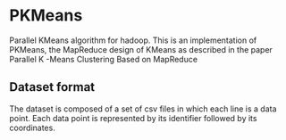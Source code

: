 # PKMeans
Parallel KMeans algorithm for hadoop. This is an implementation of PKMeans, the MapReduce design of KMeans as described in the paper Parallel K -Means Clustering Based on MapReduce

## Dataset format
The dataset is composed of a set of csv files in which each line is a data point. Each data point is represented by its identifier followed by its coordinates.